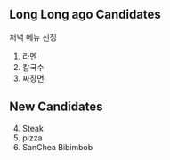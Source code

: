 ## Long Long ago Candidates

저녁 메뉴 선정

1. 라멘
2. 칼국수
3. 짜장면

## New Candidates

4. Steak
5. pizza
6. SanChea Bibimbob
